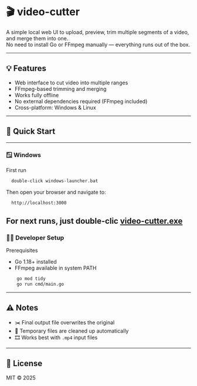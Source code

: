 # 🎬 video-cutter

A simple local web UI to upload, preview, trim multiple segments of a video, and merge them into one.  
No need to install Go or FFmpeg manually — everything runs out of the box.

---

## 💡 Features

- Web interface to cut video into multiple ranges
- FFmpeg-based trimming and merging
- Works fully offline
- No external dependencies required (FFmpeg included)
- Cross-platform: Windows & Linux

---

## 🚀 Quick Start
---

### 🪟 Windows

First run
```bash
  double-click windows-launcher.bat
```
Then open your browser and navigate to:

```bash
  http://localhost:3000
```
For next runs, just double-clic [video-cutter.exe](video-cutter.exe)
---

### 🧑‍💻 Developer Setup

Prerequisites
 - Go 1.18+ installed 
 - FFmpeg available in system PATH

```bash
    go mod tidy
    go run cmd/main.go
```
---

## ⚠️ Notes

- ✂️ Final output file overwrites the original
- 🧹 Temporary files are cleaned up automatically
- 🎞 Works best with `.mp4` input files
---

## 🧾 License

MIT © 2025
